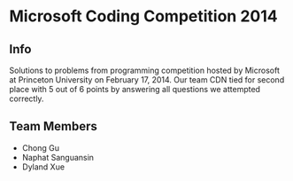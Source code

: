 Microsoft Coding Competition 2014
==============

## Info

Solutions to problems from programming competition hosted by Microsoft at Princeton University on February 17, 2014. Our team CDN tied for second place with 5 out of 6 points by answering all questions we attempted correctly.

## Team Members

- Chong Gu
- Naphat Sanguansin
- Dyland Xue
